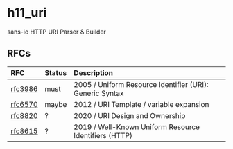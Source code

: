 # h11_uri

sans-io HTTP URI Parser & Builder

## RFCs

| RFC       | Status | Description |
| :---      | :---   | :---        |
| [rfc3986] | must   | 2005 / Uniform Resource Identifier (URI): Generic Syntax |
| [rfc6570] | maybe  | 2012 / URI Template / variable expansion                 |
| [rfc8820] | ?      | 2020 / URI Design and Ownership                          |
| [rfc8615] | ?      | 2019 / Well-Known Uniform Resource Identifiers (HTTP)    |

[rfc3986]: https://www.rfc-editor.org/rfc/rfc3986.html
[rfc6570]: https://www.rfc-editor.org/rfc/rfc6570.html
[rfc8820]: https://www.rfc-editor.org/rfc/rfc8820.html
[rfc8615]: https://www.rfc-editor.org/rfc/rfc8615.html
